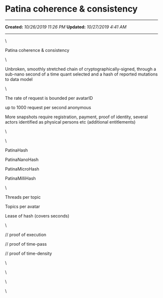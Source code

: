 Patina coherence & consistency
==============================

  -------------- -----------------------
  **Created:**   *10/26/2019 11:26 PM*
  **Updated:**   *10/27/2019 4:41 AM*
  -------------- -----------------------

\

Patina coherence & consistency

\

Unbroken, smoothly stretched chain of cryptographically-signed, through
a sub-nano second of a time quant selected and a hash of reported
mutations to data model

\

The rate of request is bounded per avatarID

up to 1000 request per second anonymous

More snapshots require registration, payment, proof of identity, several
actors identified as physical persons etc (additional entitlements)

\

\

PatinaHash

PatinaNanoHash

PatinaMicroHash

PatinaMilliHash

\

Threads per topic

Topics per avatar

Lease of hash (covers seconds)

\

// proof of execution

// proof of time-pass

// proof of time-density

\

\

\

\

 

